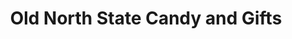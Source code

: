 ---
title: "Old North State Candy and Gifts"
url: /thomasville/old-north-state-candy-and-gifts/
shop: Süßwaren
---